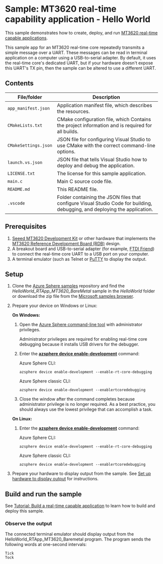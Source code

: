 ﻿# Sample: MT3620 real-time capability application - Hello World

This sample demonstrates how to create, deploy, and run [MT3620 real-time capable applications](https://docs.microsoft.com/azure-sphere/install/qs-real-time-application).

This sample app for an MT3620 real-time core repeatedly transmits a simple message over a UART. These messages can be read in terminal application on a computer using a USB-to-serial adapter. By default, it uses the real-time core's dedicated UART, but if your hardware doesn't expose this UART's TX pin, then the sample can be altered to use a different UART.

## Contents

| File/folder           | Description |
|-----------------------|-------------|
| `app_manifest.json`   | Application manifest file, which describes the resources. |
| `CMakeLists.txt`      | CMake configuration file, which Contains the project information and is required for all builds. |
| `CMakeSettings.json`  | JSON file for configuring Visual Studio to use CMake with the correct command-line options. |
| `launch.vs.json`      | JSON file that tells Visual Studio how to deploy and debug the application. |
| `LICENSE.txt`         | The license for this sample application. |
| `main.c`              | Main C source code file. |
| `README.md`           | This README file. |
| `.vscode`             | Folder containing the JSON files that configure Visual Studio Code for building, debugging, and deploying the application. |

## Prerequisites

1. [Seeed MT3620 Development Kit](https://aka.ms/azurespheredevkits) or other hardware that implements the [MT3620 Reference Development Board (RDB)](https://docs.microsoft.com/azure-sphere/hardware/mt3620-reference-board-design) design.
1. A breakout board and USB-to-serial adapter (for example, [FTDI Friend](https://www.digikey.com/catalog/en/partgroup/ftdi-friend/60311)) to connect the real-time core UART to a USB port on your computer. 
1. A terminal emulator (such as Telnet or [PuTTY](https://www.chiark.greenend.org.uk/~sgtatham/putty/) to display the output.

## Setup

1. Clone the [Azure Sphere samples](https://github.com/Azure/azure-sphere-samples) repository and find the *HelloWorld_RTApp_MT3620_BareMetal* sample in the *HelloWorld* folder or download the zip file from the [Microsoft samples browser](https://docs.microsoft.com/samples/azure/azure-sphere-samples/helloworld/).

1. Prepare your device on Windows or Linux:

   **On Windows:**

   1. Open the [Azure Sphere command-line tool](https://docs.microsoft.com/azure-sphere/reference/overview) with administrator privileges. 

      Administrator privileges are required for enabling real-time core debugging because it installs USB drivers for the debugger.

   1. Enter the [**azsphere device enable-development**](https://docs.microsoft.com/azure-sphere/reference/azsphere-device#enable-development) command:

       Azure Sphere CLI:

       ```
       azsphere device enable-development --enable-rt-core-debugging
       ```

       Azure Sphere classic CLI:

       ```
       azsphere device enable-development --enablertcoredebugging
       ```

   1. Close the window after the command completes because administrator privilege is no longer required. As a best practice, you should always use the lowest privilege that can accomplish a task.

   **On Linux:**

   1. Enter the [**azsphere device enable-development**](https://docs.microsoft.com/azure-sphere/reference/azsphere-device#enable-development) command:

       Azure Sphere CLI:

       ```
       azsphere device enable-development --enable-rt-core-debugging
       ```

       Azure Sphere classic CLI:

       ```
       azsphere device enable-development --enablertcoredebugging
       ```

1. Prepare your hardware to display output from the sample. See [Set up hardware to display output](https://docs.microsoft.com/azure-sphere/install/qs-real-time-application#set-up-hardware-to-display-output) for instructions.

## Build and run the sample

See [Tutorial: Build a real-time capable application](https://docs.microsoft.com/azure-sphere/install/qs-real-time-application) to learn how to build and deploy this sample.

### Observe the output

The connected terminal emulator should display output from the HelloWorld_RTApp_MT3620_Baremetal program. The program sends the following words at one-second intervals:

   `Tick`  
   `Tock`
